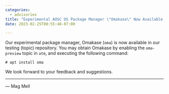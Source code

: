 ```yaml
---
categories:
  - advisories
title: "Experimental AOSC OS Package Manager \"Omakase\" Now Available for Testing"
date: 2023-02-25T00:55:48-07:00

---
```


Our experimental package manager, Omakase (`oma`) is now available in our
testing (topic) repository. You may obtain Omakase by enabling the `oma-preview`
topic in `atm`, and executing the following command:

```
# apt install oma
```

We look forward to your feedback and suggestions.

---

— Mag Mell
